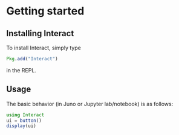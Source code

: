 # Getting started

## Installing Interact

To install Interact, simply type

```julia
Pkg.add("Interact")
```

in the REPL.

## Usage

The basic behavior (in Juno or Jupyter lab/notebook) is as follows:

```julia
using Interact
ui = button()
display(ui)
```
